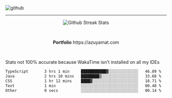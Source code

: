 ![github](https://media.discordapp.net/attachments/881363147364118528/1142610121697021952/background.png?width=1000&height=300)<br>
___
<p align="center">
  <img alt="Github Streak Stats" src="https://streak-stats.demolab.com?user=Azuyamat&theme=transparent&hide_border=true"/>
</p><br>
<p align="center">
      <strong>Portfolio</strong> https://azuyamat.com
</p><br>

Stats not 100% accurate because WakaTime isn't installed on all my IDEs
<!--START_SECTION:waka-->

```txt
TypeScript       3 hrs 1 min     ███████████▓░░░░░░░░░░░░░   46.89 %
Java             2 hrs 10 mins   ████████▒░░░░░░░░░░░░░░░░   33.68 %
CSS              1 hr 12 mins    ████▓░░░░░░░░░░░░░░░░░░░░   18.71 %
Text             1 min           ░░░░░░░░░░░░░░░░░░░░░░░░░   00.48 %
Other            0 secs          ░░░░░░░░░░░░░░░░░░░░░░░░░   00.14 %
```

<!--END_SECTION:waka-->
